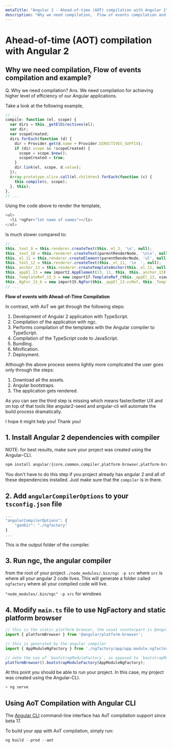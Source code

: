 ```yaml
---
metaTitle: "Angular 2 - Ahead-of-time (AOT) compilation with Angular 2"
description: "Why we need compilation,  Flow of events compilation and example?, 1. Install Angular 2 dependencies with compiler, 2. Add `angularCompilerOptions` to your `tsconfig.json` file, 3. Run ngc, the angular compiler, 4. Modify `main.ts` file to use NgFactory and static platform browser, Using AoT Compilation with Angular CLI"
---
```


# Ahead-of-time (AOT) compilation with Angular 2



## Why we need compilation,  Flow of events compilation and example?


Q. Why we need compilation?
Ans. We need compilation for achieving higher level of efficiency of our Angular applications.

Take a look at the following example,

```js
// ...
compile: function (el, scope) {
  var dirs = this._getElDirectives(el);
  var dir;
  var scopeCreated;
  dirs.forEach(function (d) {
    dir = Provider.get(d.name + Provider.DIRECTIVES_SUFFIX);
    if (dir.scope && !scopeCreated) {
      scope = scope.$new();
      scopeCreated = true;
    }
    dir.link(el, scope, d.value);
  });
  Array.prototype.slice.call(el.children).forEach(function (c) {
    this.compile(c, scope);
  }, this);
},
// ...

```

Using the code above to render the template,

```js
<ul>
  <li *ngFor="let name of names"></li>
</ul>

```

Is much slower compared to:

```js
// ...
this._text_9 = this.renderer.createText(this._el_3, '\n', null);
this._text_10 = this.renderer.createText(parentRenderNode, '\n\n', null);
this._el_11 = this.renderer.createElement(parentRenderNode, 'ul', null);
this._text_12 = this.renderer.createText(this._el_11, '\n  ', null);
this._anchor_13 = this.renderer.createTemplateAnchor(this._el_11, null);
this._appEl_13 = new import2.AppElement(13, 11, this, this._anchor_13);
this._TemplateRef_13_5 = new import17.TemplateRef_(this._appEl_13, viewFactory_HomeComponent1);
this._NgFor_13_6 = new import15.NgFor(this._appEl_13.vcRef, this._TemplateRef_13_5, this.parentInjector.get(import18.IterableDiffers), this.ref);
// ...

```

**Flow of events with Ahead-of-Time Compilation**

In contrast, with AoT we get through the following steps:

1. Development of Angular 2 application with TypeScript.
1. Compilation of the application with ngc.
1. Performs compilation of the templates with the Angular compiler to TypeScript.
1. Compilation of the TypeScript code to JavaScript.
1. Bundling.
1. Minification.
1. Deployment.

Although the above process seems lightly more complicated the user goes only through the steps:

1. Download all the assets.
1. Angular bootstraps.
1. The application gets rendered.

As you can see the third step is missing which means faster/better UX and on top of that tools like angular2-seed and angular-cli will automate the build process dramatically.

I hope it might help you! Thank you!



## 1. Install Angular 2 dependencies with compiler


NOTE: for best results, make sure your project was created using the Angular-CLI.

```js
npm install angular/{core,common,compiler,platform-browser,platform-browser-dynamic,http,router,forms,compiler-cli,tsc-wrapped,platform-server}

```

You don't have to do this step if you project already has angular 2 and all of these dependencies installed. Just make sure that the `compiler` is in there.



## 2. Add `angularCompilerOptions` to your `tsconfig.json` file


```js
...
"angularCompilerOptions": {
    "genDir": "./ngfactory"
}
...

```

This is the output folder of the compiler.



## 3. Run ngc, the angular compiler


from the root of your project `./node_modules/.bin/ngc -p src` where `src` is where all your angular 2 code lives. This will generate a folder called `ngfactory` where all your compiled code will live.

`"node_modules/.bin/ngc" -p src` for windows



## 4. Modify `main.ts` file to use NgFactory and static platform browser


```js
// this is the static platform browser, the usual counterpart is @angular/platform-browser-dynamic.
import { platformBrowser } from '@angular/platform-browser';

// this is generated by the angular compiler
import { AppModuleNgFactory } from './ngfactory/app/app.module.ngfactory';

// note the use of `bootstrapModuleFactory`, as opposed to `bootstrapModule`.
platformBrowser().bootstrapModuleFactory(AppModuleNgFactory);

```

At this point you should be able to run your project. In this case, my project was created using the Angular-CLI.

```js
> ng serve

```



## Using AoT Compilation with Angular CLI


The [Angular CLI](https://github.com/angular/angular-cli/) command-line interface has AoT compilation support since beta 17.

To build your app with AoT compilation, simply run:

```js
ng build --prod --aot

```


